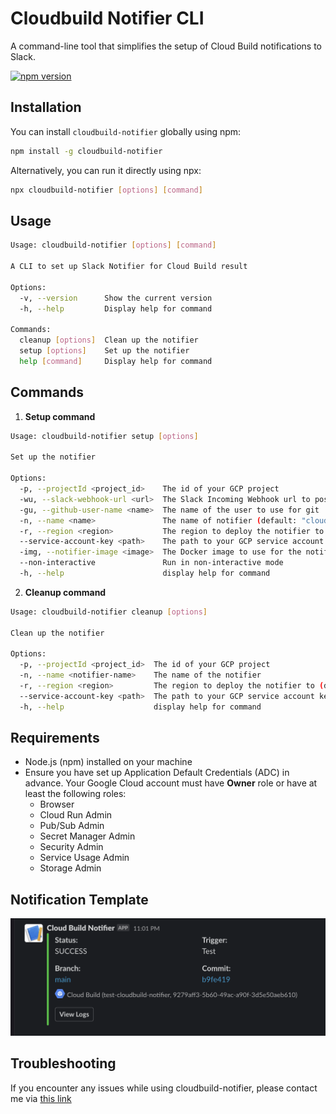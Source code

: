 # Cloudbuild Notifier CLI

A command-line tool that simplifies the setup of Cloud Build notifications to Slack.

[![npm version](https://badge.fury.io/js/cloudbuild-notifier.svg)](https://badge.fury.io/js/cloudbuild-notifier)

## Installation

You can install `cloudbuild-notifier` globally using npm:

```bash
npm install -g cloudbuild-notifier
```

Alternatively, you can run it directly using npx:

```bash
npx cloudbuild-notifier [options] [command]
```

## Usage

```bash
Usage: cloudbuild-notifier [options] [command]

A CLI to set up Slack Notifier for Cloud Build result

Options:
  -v, --version      Show the current version
  -h, --help         Display help for command

Commands:
  cleanup [options]  Clean up the notifier
  setup [options]    Set up the notifier
  help [command]     Display help for command
```

## Commands

1. **Setup command**

```bash
Usage: cloudbuild-notifier setup [options]

Set up the notifier

Options:
  -p, --projectId <project_id>    The id of your GCP project
  -wu, --slack-webhook-url <url>  The Slack Incoming Webhook url to post messages
  -gu, --github-user-name <name>  The name of the user to use for git
  -n, --name <name>               The name of notifier (default: "cloud-build-notifier")
  -r, --region <region>           The region to deploy the notifier to (default: "us-east1")
  --service-account-key <path>    The path to your GCP service account key file
  -img, --notifier-image <image>  The Docker image to use for the notifier (default: "us-east1-docker.pkg.dev/gcb-release/cloud-build-notifiers/slack:latest")
  --non-interactive               Run in non-interactive mode
  -h, --help                      display help for command
```

2. **Cleanup command**

```bash
Usage: cloudbuild-notifier cleanup [options]

Clean up the notifier

Options:
  -p, --projectId <project_id>  The id of your GCP project
  -n, --name <notifier-name>    The name of the notifier
  -r, --region <region>         The region to deploy the notifier to (default: "us-east1")
  --service-account-key <path>  The path to your GCP service account key file
  -h, --help                    display help for command
```

## Requirements

- Node.js (npm) installed on your machine
- Ensure you have set up Application Default Credentials (ADC) in advance. Your Google Cloud account
  must have **Owner** role or have at least the following roles:
  - Browser
  - Cloud Run Admin
  - Pub/Sub Admin
  - Secret Manager Admin
  - Security Admin
  - Service Usage Admin
  - Storage Admin


## Notification Template

![Notification template](static/notification.png)

## Troubleshooting

If you encounter any issues while using cloudbuild-notifier, please contact me via
[this link](https://www.mihi.dev/contact)
